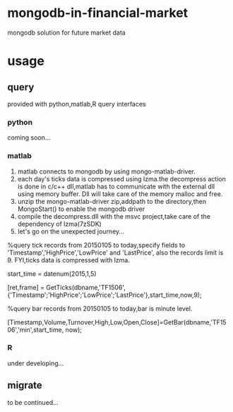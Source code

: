 # mongodb-in-financial-market
mongodb solution for future market data

# usage

## query
provided with python,matlab,R query interfaces

### python
coming soon...
### matlab

1. matlab connects to mongodb by using mongo-matlab-driver.
2. each day's ticks data is compressed using lzma.the decompress action is done in c/c++ dll,matlab has to communicate
with the external dll using memory buffer. Dll will take care of the memory malloc and free.
3. unzip the mongo-matlab-driver zip,addpath to the directory,then MongoStart() to enable the mongodb driver
4. compile the decompress.dll with the msvc project,take care of the dependency of lzma(7zSDK)
5. let's go on the unexpected journey...

%query tick records from 20150105 to today,specify fields to 'Timestamp','HighPrice','LowPrice' and 'LastPrice',
also the records limit is 9. FYI,ticks data is compressed with lzma.


start_time = datenum(2015,1,5)

[ret,frame] = GetTicks(dbname,'TF1506',{'Timestamp';'HighPrice';'LowPrice';'LastPrice'},start_time,now,9);


%query bar records from 20150105 to today,bar is minute level.

[Timestamp,Volume,Turnover,High,Low,Open,Close]=GetBar(dbname,'TF1506','min',start_time, now);


### R
under developing...
## migrate
to be continued...
